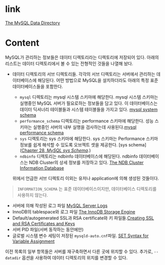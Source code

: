 # link
[The MySQL Data Directory](https://dev.mysql.com/doc/refman/8.0/en/data-directory.html)

# Content
MySQL가 관리하는 정보들은 데이터 디렉토리라는 디렉토리에 저장되어 있다. 아래의 리스트는 데이터 디렉토리에서 볼 수 있는 전형적인 것들을 나열해 놨다.

- 데이터 디렉토리의 서브 디렉토리들. 각각의 서브 디렉토리는 서버에서 관리하는 데이터베이스에 해당된다. 어떤 방법으로 MySQL을 설치하더라도 아래의 특정 표준 데이터베이스들을 포함한다.
	- `mysql` 디렉토리는 mysql 시스템 스키마에 해당한다. mysql 시스템 스키마는 실행중인 MySQL 서버가 필요로하는 정보들을 담고 있다. 이 데이터베이스는 데이터 딕셔너리 테이블들과 시스템 테이블들을 가지고 있다. [mysql system schema](https://dev.mysql.com/doc/refman/8.0/en/system-schema.html)
	- `performance_schema` 디렉토리는 performance 스키마에 해당한다. 성능 스키마는 실행중인 서버의 내부 실행을 검사하는데 사용된다.[mysql performance schema](https://dev.mysql.com/doc/refman/8.0/en/performance-schema.html)
	- `sys` 디렉토리는 sys 스키마에 해당한다. sys 스키마는 Performance 스키마 정보를 쉽게 해석할 수 있도록 오브젝트 셋을 제공한다. [sys schema]([Chapter 28, _MySQL sys Schema_](https://dev.mysql.com/doc/refman/8.0/en/sys-schema.html "Chapter 28 MySQL sys Schema").)
	- `ndbinfo` 디렉토리는 ndbinfo 데이터베이스에 해당된다. ndbinfo 데이터베이스는 NDB Cluster의 상세 정보를 저장하고 있다. [The NDB Cluster Information Database](https://dev.mysql.com/doc/refman/8.0/en/mysql-cluster-ndbinfo.html)

	위에서 언급한 서브 디렉토리 이외는 유저나 application에 의해 생성된 것들이다.

> `INFORMATION_SCHEMA` 는 표준 데이터베이스이지만, 데이터베이스 디렉토리를 사용하지 않는다.

- 서버에 의해 작성된 로그 파일 [MySQL Server Logs](https://dev.mysql.com/doc/refman/8.0/en/server-logs.html)
- InnoDB의 tablespace와 로그 파일 [The InnoDB Storage Engine](https://dev.mysql.com/doc/refman/8.0/en/innodb-storage-engine.html)
- Default/autogenerated SSL과 RSA certificate와 키 파일들.[Creating SSL and RSA Certificates and Keys](https://dev.mysql.com/doc/refman/8.0/en/creating-ssl-rsa-files.html)
- 서버 PID 파일(서버 동작하는 동안에만)
- 글로벌 시스템 변수 세팅이 저장된  `mysqld-auto.cnf`파일. [SET Syntax for Variable Assignment](https://dev.mysql.com/doc/refman/8.0/en/set-variable.html)

이전 목록의 일부 항목들은 서버를 재구축하면서 다른 곳에 위치할 수 있다. 추가로, `--datadir` 옵션을 사용하여 데이터 디렉토리의 위치를 변경할 수 있다.